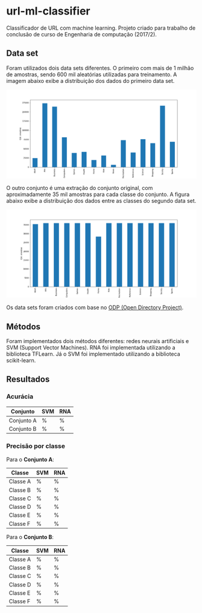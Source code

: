 # url-ml-classifier
Classificador de URL com machine learning. Projeto criado para trabalho de conclusão de curso de Engenharia de computação (2017/2).

## Data set

Foram utilizados dois data sets diferentes. O primeiro com mais de 1 milhão de amostras, sendo 600 mil aleatórias utilizadas para treinamento. A imagem abaixo exibe a distribuição dos dados do primeiro data set.

![alt text](https://github.com/luanrubensf/url-ml-classifier/blob/master/doc/data_set_1.png)

O outro conjunto é uma extração do conjunto original, com aproximadamente 35 mil amostras para cada classe do conjunto. A figura abaixo exibe a distribuição dos dados entre as classes do segundo data set.

![alt text](https://github.com/luanrubensf/url-ml-classifier/blob/master/doc/data_set_2.png)

Os data sets foram criados com base no [ODP (Open Directory Project)](http://dmoztools.net/).

## Métodos

Foram implementados dois métodos diferentes: redes neurais artificiais e SVM (Support Vector Machines).
RNA foi implementada utilizando a biblioteca TFLearn. Já o SVM foi implementado utilizando a biblioteca scikit-learn.

## Resultados 

### Acurácia

| Conjunto      |     SVM       |       RNA      |
| ------------- | ------------- | -------------- |
| Conjunto A    |       %       |       %        |
| Conjunto B    |       %       |       %        |

### Precisão por classe

Para o **Conjunto A**: 

| Classe        | SVM           |   RNA          |
| ------------- | ------------- | -------------- |
| Classe A      |       %       |       %        |
| Classe B      |       %       |       %        |
| Classe C      |       %       |       %        |
| Classe D      |       %       |       %        |
| Classe E      |       %       |       %        |
| Classe F      |       %       |       %        |


Para o **Conjunto B**: 

| Classe        | SVM           |   RNA          |
| ------------- | ------------- | -------------- |
| Classe A      |       %       |       %        |
| Classe B      |       %       |       %        |
| Classe C      |       %       |       %        |
| Classe D      |       %       |       %        |
| Classe E      |       %       |       %        |
| Classe F      |       %       |       %        |
